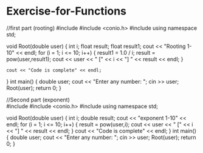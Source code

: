 # Exercise-for-Functions

//first part (rooting)
#include <iostream>
#include <conio.h>
#include <cmath>
using namespace std;

void Root(double user) {
	int i;
	float result;
	float result1;
	cout << "Rooting 1-10" << endl;
	for (i = 1; i <= 10; i++) {
		result1 = 1.0 / i;
		result = pow(user,result1);
		cout << user << " [" << i << "] " << result << endl;
	}
	
	cout << "Code is complete" << endl;
}
int main() {
	double user;
	cout << "Enter any number: "; cin >> user;
	Root(user);
	return 0;
}
  
//Second part (exponent)  
  #include <iostream>
#include <conio.h>
#include <cmath>
using namespace std;

void Root(double user) {
	int i;
	double result;
	cout << "exponent 1-10" << endl;
	for (i = 1; i <= 10; i++) {
		result = pow(user,i);
		cout << user << " [" << i << "] " << result << endl;
	}
	cout << "Code is complete" << endl;
}
int main() {
	double user;
	cout << "Enter any number: "; cin >> user;
	Root(user);
	return 0;
}
